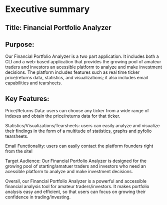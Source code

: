 # Executive summary

## Title: Financial Portfolio Analyzer

## Purpose: 
Our Financial Portfolio Analyzer is a two part application. It includes both a CLI and a web-based application that provides the growing pool of amateur traders and investors an acessible platform to analyze and make investment decisions. The platform includes features such as real time ticker price/returns data, statistics, and visualizations; it also includes email capabilities and tearsheets.

## Key Features:
Price/Returns Data: users can choose any ticker from a wide range of indexes and obtain the price/returns data for that ticker.

Statistics/Visualizations/Tearsheets: users can easily analyze and visualize their findings in the form of a multitude of statistics, graphs and pyfolio tearsheets.

Email Functionality: users can easily contact the platform founders right from the site!

Target Audience: Our Financial Portfolio Analyzer is designed for the growing pool of starting/amatuer traders and investors who need an acessible platform to analyze and make investment decisions.

Overall, our Financial Portfolio Analyzer is a powerful and accessible financial analysis tool for amateur traders/investors. It makes portfolio analysis easy and efficient, so that users can focus on growing their confidence in trading/investing.
